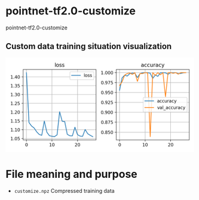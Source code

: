# pointnet-tf2.0-customize

pointnet-tf2.0-customize

## Custom data training situation visualization

![custom](https://github.com/iubizi/pointnet-tf2.0-customize/blob/main/visualization%40ModelNet40.png)

# File meaning and purpose

- `customize.npz` Compressed training data
